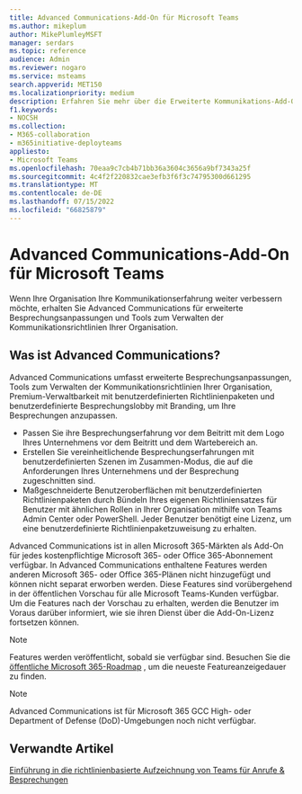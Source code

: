 ```yaml
---
title: Advanced Communications-Add-On für Microsoft Teams
ms.author: mikeplum
author: MikePlumleyMSFT
manager: serdars
ms.topic: reference
audience: Admin
ms.reviewer: nogaro
ms.service: msteams
search.appverid: MET150
ms.localizationpriority: medium
description: Erfahren Sie mehr über die Erweiterte Kommunikations-Add-On-SKU für Microsoft Teams.
f1.keywords:
- NOCSH
ms.collection:
- M365-collaboration
- m365initiative-deployteams
appliesto:
- Microsoft Teams
ms.openlocfilehash: 70eaa9c7cb4b71bb36a3604c3656a9bf7343a25f
ms.sourcegitcommit: 4c4f2f220832cae3efb3f6f3c74795300d661295
ms.translationtype: MT
ms.contentlocale: de-DE
ms.lasthandoff: 07/15/2022
ms.locfileid: "66825879"
---
```

# <a name="advanced-communications-add-on-for-microsoft-teams"></a>Advanced Communications-Add-On für Microsoft Teams

Wenn Ihre Organisation Ihre Kommunikationserfahrung weiter verbessern möchte, erhalten Sie Advanced Communications für erweiterte Besprechungsanpassungen und Tools zum Verwalten der Kommunikationsrichtlinien Ihrer Organisation.

## <a name="what-is-advanced-communications"></a>Was ist Advanced Communications?

Advanced Communications umfasst erweiterte Besprechungsanpassungen, Tools zum Verwalten der Kommunikationsrichtlinien Ihrer Organisation, Premium-Verwaltbarkeit mit benutzerdefinierten Richtlinienpaketen und benutzerdefinierte Besprechungslobby mit Branding, um Ihre Besprechungen anzupassen.

- Passen Sie ihre Besprechungserfahrung vor dem Beitritt mit dem Logo Ihres Unternehmens vor dem Beitritt und dem Wartebereich an. 
- Erstellen Sie vereinheitlichende Besprechungserfahrungen mit benutzerdefinierten Szenen im Zusammen-Modus, die auf die Anforderungen Ihres Unternehmens und der Besprechung zugeschnitten sind.
- Maßgeschneiderte Benutzeroberflächen mit benutzerdefinierten Richtlinienpaketen durch Bündeln Ihres eigenen Richtliniensatzes für Benutzer mit ähnlichen Rollen in Ihrer Organisation mithilfe von Teams Admin Center oder PowerShell. Jeder Benutzer benötigt eine Lizenz, um eine benutzerdefinierte Richtlinienpaketzuweisung zu erhalten. 

Advanced Communications ist in allen Microsoft 365-Märkten als Add-On für jedes kostenpflichtige Microsoft 365- oder Office 365-Abonnement verfügbar. In Advanced Communications enthaltene Features werden anderen Microsoft 365- oder Office 365-Plänen nicht hinzugefügt und können nicht separat erworben werden. Diese Features sind vorübergehend in der öffentlichen Vorschau für alle Microsoft Teams-Kunden verfügbar. Um die Features nach der Vorschau zu erhalten, werden die Benutzer im Voraus darüber informiert, wie sie ihren Dienst über die Add-On-Lizenz fortsetzen können.

> [!NOTE]
> Features werden veröffentlicht, sobald sie verfügbar sind. Besuchen Sie die [öffentliche Microsoft 365-Roadmap](https://www.microsoft.com/microsoft-365/roadmap?filters=Microsoft%20Teams) , um die neueste Featureanzeigedauer zu finden.

> [!NOTE]
> Advanced Communications ist für Microsoft 365 GCC High- oder Department of Defense (DoD)-Umgebungen noch nicht verfügbar.

## <a name="related-articles"></a>Verwandte Artikel

[Einführung in die richtlinienbasierte Aufzeichnung von Teams für Anrufe & Besprechungen](../teams-recording-policy.md)
